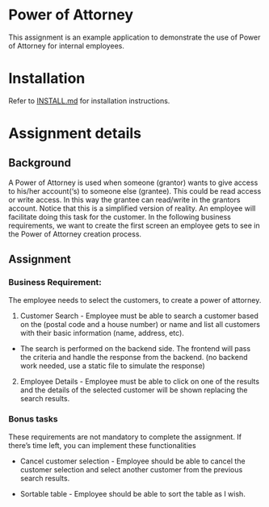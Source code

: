 # Power of Attorney

This assignment is an example application to demonstrate the use
of Power of Attorney for internal employees.

# Installation

Refer to [INSTALL.md](INSTALL.md) for installation instructions.

# Assignment details

## Background

A Power of Attorney is used when someone (grantor) wants to give access to his/her account(‘s) to someone else (grantee). This could be read access or write access. In this way the grantee can read/write in the grantors account. Notice that this is a simplified version of reality. An employee will facilitate doing this task for the customer. In the following business requirements, we want to create the first screen an employee gets to see in the Power of Attorney creation process.

## Assignment

### Business Requirement:

The employee needs to select the customers, to create a power of attorney.

1. Customer Search - Employee must be able to search a customer based on the (postal code and a house number) or name and list all customers with their basic information (name, address, etc).

- The search is performed on the backend side. The frontend will pass the criteria and handle the response from the backend. (no backend work needed, use a static file to simulate the response)

2. Employee Details - Employee must be able to click on one of the results and the details of the selected customer will be shown replacing the search results.

### Bonus tasks

These requirements are not mandatory to complete the assignment. If there’s time left, you can implement these functionalities

- Cancel customer selection - Employee should be able to cancel the customer selection and select another customer from the previous search results.

- Sortable table - Employee should be able to sort the table as I wish.

